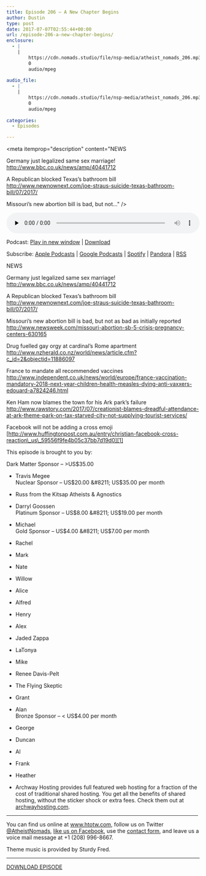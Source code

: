 ```yaml
---
title: ﻿Episode 206 – A New Chapter Begins
author: Dustin
type: post
date: 2017-07-07T02:55:44+00:00
url: /﻿episode-206-a-new-chapter-begins/
enclosure:
  - |
    |
        https://cdn.nomads.studio/file/nsp-media/atheist_nomads_206.mp3
        0
        audio/mpeg
        
audio_file:
  - |
    |
        https://cdn.nomads.studio/file/nsp-media/atheist_nomads_206.mp3
        0
        audio/mpeg
        
categories:
  - Episodes

---
```

<div itemscope itemtype="http://schema.org/AudioObject">
  <meta itemprop="name" content="﻿Episode 206 &#8211; A New Chapter Begins" />
  
  <meta itemprop="uploadDate" content="2017-07-06T20:55:44-06:00" />
  
  <meta itemprop="encodingFormat" content="audio/mpeg" />
  
  <meta itemprop="description" content="NEWS

Germany just legalized same sex marriage!
http://www.bbc.co.uk/news/amp/40441712

A Republican blocked Texas’s bathroom bill
http://www.newnownext.com/joe-straus-suicide-texas-bathroom-bill/07/2017/

Missouri’s new abortion bill is bad, but not..." />
  
  <meta itemprop="contentUrl" content="https://dts.podtrac.com/redirect.mp3/cdn.nomads.studio/file/nsp-media/atheist_nomads_206.mp3" />
  </p> 
  
  <div class="powerpress_player" id="powerpress_player_8469">
    <audio class="wp-audio-shortcode" id="audio-1571-213" preload="none" style="width: 100%;" controls="controls"><source type="audio/mpeg" src="https://dts.podtrac.com/redirect.mp3/cdn.nomads.studio/file/nsp-media/atheist_nomads_206.mp3?_=213" /><a href="https://dts.podtrac.com/redirect.mp3/cdn.nomads.studio/file/nsp-media/atheist_nomads_206.mp3">https://dts.podtrac.com/redirect.mp3/cdn.nomads.studio/file/nsp-media/atheist_nomads_206.mp3</a></audio>
  </div>
</div>

<p class="powerpress_links powerpress_links_mp3">
  Podcast: <a href="https://dts.podtrac.com/redirect.mp3/cdn.nomads.studio/file/nsp-media/atheist_nomads_206.mp3" class="powerpress_link_pinw" target="_blank" title="Play in new window" onclick="return powerpress_pinw('https://htotw.com/?powerpress_pinw=1571-podcast');" rel="nofollow">Play in new window</a> | <a href="https://dts.podtrac.com/redirect.mp3/cdn.nomads.studio/file/nsp-media/atheist_nomads_206.mp3" class="powerpress_link_d" title="Download" rel="nofollow" download="atheist_nomads_206.mp3">Download</a>
</p>

<p class="powerpress_links powerpress_subscribe_links">
  Subscribe: <a href="https://podcasts.apple.com/us/podcast/humanists-take-on-the-world/id530050098?mt=2&ls=1" class="powerpress_link_subscribe powerpress_link_subscribe_itunes" target="_blank" title="Subscribe on Apple Podcasts" rel="nofollow">Apple Podcasts</a> | <a href="https://www.google.com/podcasts?feed=aHR0cDovL2F0aGVpc3Rub21hZHMubGlic3luLmNvbS9yc3M%3D" class="powerpress_link_subscribe powerpress_link_subscribe_googleplay" target="_blank" title="Subscribe on Google Podcasts" rel="nofollow">Google Podcasts</a> | <a href="https://open.spotify.com/show/3LzK2xZGike6Tc1GEMtMbr?si=LieN9SNuTpq96smuaUsH8A" class="powerpress_link_subscribe powerpress_link_subscribe_spotify" target="_blank" title="Subscribe on Spotify" rel="nofollow">Spotify</a> | <a href="https://www.pandora.com/podcast/atheist-nomads/PC:10122?corr=62071012&part=ug" class="powerpress_link_subscribe powerpress_link_subscribe_pandora" target="_blank" title="Subscribe on Pandora" rel="nofollow">Pandora</a> | <a href="https://htotw.com/feed/podcast/" class="powerpress_link_subscribe powerpress_link_subscribe_rss" target="_blank" title="Subscribe via RSS" rel="nofollow">RSS</a>
</p>

<CENTER>
</CENTER>NEWS

Germany just legalized same sex marriage!  
<http://www.bbc.co.uk/news/amp/40441712>

A Republican blocked Texas’s bathroom bill  
<http://www.newnownext.com/joe-straus-suicide-texas-bathroom-bill/07/2017/>

Missouri’s new abortion bill is bad, but not as bad as initially reported  
 <http://www.newsweek.com/missouri-abortion-sb-5-crisis-pregnancy-centers-630165>

Drug fuelled gay orgy at cardinal’s Rome apartment  
 <http://www.nzherald.co.nz/world/news/article.cfm?c_id=2&objectid=11886097>

France to mandate all recommended vaccines  
 <http://www.independent.co.uk/news/world/europe/france-vaccination-mandatory-2018-next-year-children-health-measles-dying-anti-vaxxers-edouard-a7824246.html>

Ken Ham now blames the town for his Ark park’s failure  
 <http://www.rawstory.com/2017/07/creationist-blames-dreadful-attendance-at-ark-theme-park-on-tax-starved-city-not-supplying-tourist-services/>

Facebook will not be adding a cross emoji  
 [http://www.huffingtonpost.com.au/entry/christian-facebook-cross-reaction\_us\_59556f9fe4b05c37bb7d19d0][1]

This episode is brought to you by:

Dark Matter Sponsor &#8211; >US$35.00  
* Travis Megee  
Nuclear Sponsor &#8211; US$20.00 &#8211; US$35.00 per month  
* Russ from the Kitsap Atheists & Agnostics  
* Darryl Goossen  
Platinum Sponsor &#8211; US$8.00 &#8211; US$19.00 per month  
* Michael  
Gold Sponsor &#8211; US$4.00 &#8211; US$7.00 per month  
* Rachel  
* Mark  
* Nate  
* Willow  
* Alice  
* Alfred  
* Henry  
* Alex  
* Jaded Zappa  
* LaTonya  
* Mike  
* Renee Davis-Pelt  
* The Flying Skeptic  
* Grant  
* Alan  
Bronze Sponsor &#8211; < US$4.00 per month  
* George  
* Duncan  
* Al  
* Frank  
* Heather

* Archway Hosting provides full featured web hosting for a fraction of the cost of traditional shared hosting. You get all the benefits of shared hosting, without the sticker shock or extra fees. Check them out at <a href="http://archwayhosting.com/" target="_blank" rel="noopener">archwayhosting.com</a>.

<hr width="500" />

You can find us online at <a href="https://www.htotw.com/" target="_blank" rel="noopener">www.htotw.com</a>, follow us on Twitter <a href="https://htotw.com/twitter" target="_blank" rel="noopener">@AtheistNomads</a>, <a href="https://htotw.com/facebook" target="_blank" rel="noopener">like us on Facebook</a>, use the [contact form](https://htotw.com/contact), and leave us a voice mail message at +1 (208) 996-8667.

Theme music is provided by Sturdy Fred.

<hr width="”500”" />

[DOWNLOAD EPISODE][2]

 [1]: http://www.huffingtonpost.com.au/entry/christian-facebook-cross-reaction_us_59556f9fe4b05c37bb7d19d0
 [2]: https://dts.podtrac.com/redirect.mp3/cdn.nomads.studio/file/nsp-media/atheist_nomads_206.mp3